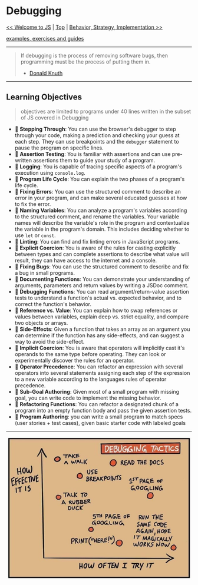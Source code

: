 # Debugging

[<< Welcome to JS](../welcome-to-js/README.md) | [Top](./README.md) | [Behavior, Strategy, Implementation >>](../behavior-strategy-implementation/README.md)

[examples, exercises and guides](https://github.com/HackYourFutureBelgium/debugging)

---

> If debugging is the process of removing software bugs, then programming must
> be the process of putting them in.
>
> - [Donald Knuth](https://en.wikipedia.org/wiki/Donald_Knuth)

---

## Learning Objectives

> objectives are limited to programs under 40 lines written in the subset of JS covered in Debugging

- 🥚 **Stepping Through**: You can use the browser's debugger to step through your code, making a prediction and checking your guess at each step. They can use breakpoints and the `debugger` statement to pause the program on specific lines.
- 🥚 **Assertion Testing**: You is familiar with assertions and can use pre-written assertions them to guide your study of a program.
- 🥚 **Logging**: You is capable of tracing specific aspects of a program's execution using `console.log`.
- 🥚 **Program Life Cycle**: You can explain the two phases of a program's life cycle.
- 🥚 **Fixing Errors**: You can use the structured comment to describe an error in your program, and can make several educated guesses at how to fix the error.
- 🥚 **Naming Variables**: You can analyze a program's variables according to the structured comment, and rename the variables. Your variable names will describe the variable's role in the program and contextualize the variable in the program's domain. This includes deciding whether to use `let` or `const`.
- 🥚 **Linting**: You can find and fix linting errors in JavaScript programs.
- 🐣 **Explicit Coercion**: You is aware of the rules for casting explicitly between types and can complete assertions to describe what value will result, they can have access to the internet and a console.
- 🐣 **Fixing Bugs**: You can use the structured comment to describe and fix a bug in small programs.
- 🐣 **Documenting Functions**: You can demonstrate your understanding of arguments, parameters and return values by writing a JSDoc comment.
- 🐥 **Debugging Functions**: You can read argument/return-value assertion tests to understand a function's actual vs. expected behavior, and to correct the function's behavior.
- 🐣 **Reference vs. Value**: You can explain how to swap references or values between variables, explain deep vs. strict equality, and compare two objects or arrays.
- 🐣 **Side-Effects**: Given a function that takes an array as an argument you can determine if the function has any side-effects, and can suggest a way to avoid the side-effect.
- 🐥 **Implicit Coercion**: You is aware that operators will implicitly cast it's operands to the same type before operating. They can look or experimentally discover the rules for an operator.
- 🐥 **Operator Precedence**: You can refactor an expression with several operators into several statements assigning each step of the expression to a new variable according to the languages rules of operator precedence.
- 🐥 **Sub-Goal Authoring**: Given most of a small program with missing goal, you can write code to implement the missing behavior.
- 🐔 **Refactoring Functions**: You can refactor a designated chunk of a program into an empty function body and pass the given assertion tests.
- 🐔 **Program Authoring**: you can write a small program to match specs (user stories + test cases), given basic starter code with labeled goals

---

[![Debugging Tactics](./assets/faasandfurious-debugging.png)](https://faasandfurious.com/71)
